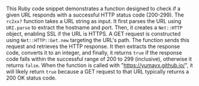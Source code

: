 This Ruby code snippet demonstrates a function designed to check if a given URL responds with a successful HTTP status code (200-299). The `rc2xx?` function takes a URL string as input. It first parses the URL using `URI.parse` to extract the hostname and port. Then, it creates a `Net::HTTP` object, enabling SSL if the URL is HTTPS. A GET request is constructed using `Net::HTTP::Get.new` targeting the URL's path. The function sends this request and retrieves the HTTP response. It then extracts the response code, converts it to an integer, and finally, it returns `true` if the response code falls within the successful range of 200 to 299 (inclusive), otherwise it returns `false`. When the function is called with "https://yumayx.github.io/", it will likely return `true` because a GET request to that URL typically returns a 200 OK status code.